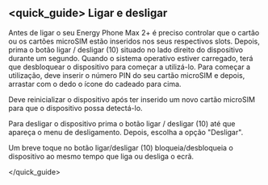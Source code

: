 ## <quick_guide> Ligar e desligar

Antes de ligar o seu Energy Phone Max 2+ é preciso controlar que o cartão ou os cartões microSIM estão inseridos nos seus respectivos slots. Depois, prima o botão ligar / desligar (10) situado no lado direito do dispositivo durante um segundo.  Quando o sistema operativo estiver carregado, terá que desbloquear o dispositivo para começar a utilizá-lo.  Para começar a utilização, deve inserir o número PIN do seu cartão microSIM e depois, arrastar com o dedo o ícone do cadeado para cima.

Deve reinicializar o dispositivo após ter inserido um novo cartão microSIM para que o dispositivo possa detectá-lo.

Para desligar o dispositivo prima o botão ligar / desligar (10) até que apareça o menu de desligamento. Depois, escolha a opção "Desligar".

Um breve toque no botão ligar/desligar (10) bloqueia/desbloqueia o dispositivo ao mesmo tempo que liga ou desliga o ecrã.

</quick_guide>
